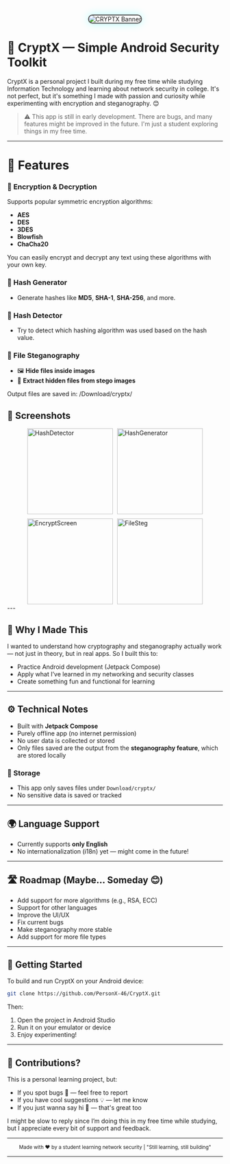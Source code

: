 
<div align="center">
  <img src="https://github.com/user-attachments/assets/5165f719-6889-45c3-9795-6416e8fd60ac" alt="CRYPTX Banner" style="border: 2px solid #444; border-radius: 12px; max-width: 100%; box-shadow: 0 0 20px rgba(0,255,255,0.3);"/>
</div>


# 🔐 CryptX — Simple Android Security Toolkit

CryptX is a personal project I built during my free time while studying Information Technology and learning about network security in college. It's not perfect, but it's something I made with passion and curiosity while experimenting with encryption and steganography. 😊

> ⚠️ This app is still in early development. There are bugs, and many features might be improved in the future. I'm just a student exploring things in my free time.

---

# 📱 Features

### 🔸 Encryption & Decryption
Supports popular symmetric encryption algorithms:
- **AES**
- **DES**
- **3DES**
- **Blowfish**
- **ChaCha20**

You can easily encrypt and decrypt any text using these algorithms with your own key.

### 🔸 Hash Generator
- Generate hashes like **MD5**, **SHA-1**, **SHA-256**, and more.

### 🔸 Hash Detector
- Try to detect which hashing algorithm was used based on the hash value.

### 🔸 File Steganography
- 🖼️ **Hide files inside images**
- 📂 **Extract hidden files from stego images**

Output files are saved in: /Download/cryptx/

<h2>📸 Screenshots</h2>

<div style="display: flex; flex-wrap: wrap; gap: 10px; justify-content: center; align-items: center;">

  <img src="https://github.com/user-attachments/assets/42ced605-5f77-4a27-8bc8-d8905b514fc5" alt="HashDetector" width="200"/>
  <img src="https://github.com/user-attachments/assets/c9e8ec21-d581-42a8-90d0-c7387064301c" alt="HashGenerator" width="200"/>
  <img src="https://github.com/user-attachments/assets/dee5c35e-a0cf-4534-b004-3033a50eb66b" alt="EncryptScreen" width="200"/>
  <img src="https://github.com/user-attachments/assets/5352b7a5-ee67-4f88-ae50-2e0336687581" alt="FileSteg" width="200"/>

</div>
---

## 🧠 Why I Made This

I wanted to understand how cryptography and steganography actually work — not just in theory, but in real apps. So I built this to:
- Practice Android development (Jetpack Compose)
- Apply what I’ve learned in my networking and security classes
- Create something fun and functional for learning

---

## ⚙️ Technical Notes

- Built with **Jetpack Compose**
- Purely offline app (no internet permission)
- No user data is collected or stored
- Only files saved are the output from the **steganography feature**, which are stored locally

### 📂 Storage
- This app only saves files under `Download/cryptx/`
- No sensitive data is saved or tracked

---

## 🌍 Language Support

- Currently supports **only English**
- No internationalization (i18n) yet — might come in the future!

---

## 🛣️ Roadmap (Maybe... Someday 😊)

- Add support for more algorithms (e.g., RSA, ECC)
- Support for other languages
- Improve the UI/UX
- Fix current bugs
- Make steganography more stable
- Add support for more file types

---

## 🚀 Getting Started

To build and run CryptX on your Android device:

```bash
git clone https://github.com/PersonX-46/CryptX.git
````

Then:

1. Open the project in Android Studio
2. Run it on your emulator or device
3. Enjoy experimenting!

---

## 🙌 Contributions?

This is a personal learning project, but:

* If you spot bugs 🐞 — feel free to report
* If you have cool suggestions 💡 — let me know
* If you just wanna say hi 👋 — that's great too

I might be slow to reply since I’m doing this in my free time while studying, but I appreciate every bit of support and feedback.

---

<div align="center">
  <sub>Made with ❤️ by a student learning network security | "Still learning, still building"</sub>
</div>

---

